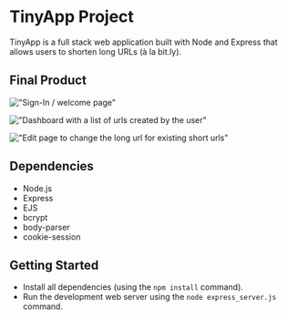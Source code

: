 # TinyApp Project

TinyApp is a full stack web application built with Node and Express that allows users to shorten long URLs (à la bit.ly).

## Final Product

!["Sign-In / welcome page"](https://github.com/mrjohnming/tinyapp/blob/main/docs/page_login.png)

!["Dashboard with a list of urls created by the user"](https://github.com/mrjohnming/tinyapp/blob/main/docs/page_urls.png)

!["Edit page to change the long url for existing short urls"](https://github.com/mrjohnming/tinyapp/blob/main/docs/page_edit.png)

## Dependencies

- Node.js
- Express
- EJS
- bcrypt
- body-parser
- cookie-session

## Getting Started

- Install all dependencies (using the `npm install` command).
- Run the development web server using the `node express_server.js` command.